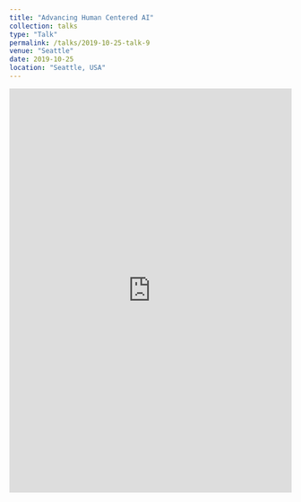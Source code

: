 ```yaml
---
title: "Advancing Human Centered AI"
collection: talks
type: "Talk"
permalink: /talks/2019-10-25-talk-9
venue: "Seattle"
date: 2019-10-25
location: "Seattle, USA"
---
```

<iframe src="https://onedrive.live.com/embed?resid=27058F57F76D3F1%2115434&amp;authkey=!ANPNTfAXNi1JrqU&amp;em=2&amp;wdAr=1.7777777777777777" width="100%" height="720px" frameborder="0">This is an embedded <a target="_blank" href="https://office.com">Microsoft Office</a> presentation, powered by <a target="_blank" href="https://office.com/webapps">Office</a>.</iframe>


